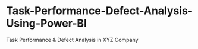 # Task-Performance-Defect-Analysis-Using-Power-BI
Task Performance &amp; Defect Analysis in XYZ Company
